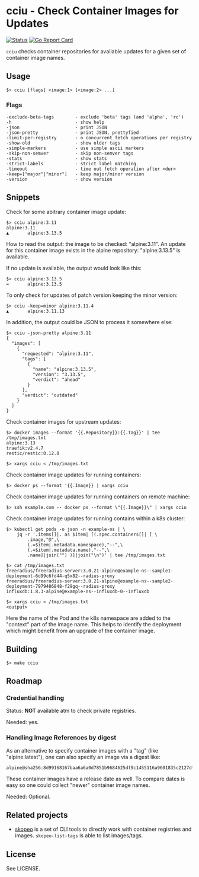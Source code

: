 # cciu - Check Container Images for Updates

[![Status](https://github.com/mgumz/cciu/actions/workflows/actions.yaml/badge.svg)](https://github.com/mgumz/cciu/actions/workflows/actions.yaml)
[![Go Report Card](https://goreportcard.com/badge/github.com/mgumz/cciu)](https://goreportcard.com/report/github.com/mgumz/cciu)

`cciu` checks container repositories for available updates for a given set of
container image names.

## Usage

    $> cciu [flags] <image:1> [<image:2> ...]

### Flags

    -exclude-beta-tags        - exclude 'beta' tags (and 'alpha', 'rc')
    -h                        - show help
    -json                     - print JSON
    -json-pretty              - print JSON, prettyfied
    -limit-per-registry       - n concurrent fetch operations per registry
    -show-old                 - show older tags
    -simple-markers           - use simple ascii markers
    -skip-non-semver          - skip non-semver tags
    -stats                    - show stats
    -strict-labels            - strict label matching
    -timeout                  - time out fetch operation after <dur>
    -keep=["major"|"minor"]   - keep major/minor version
    -version                  - show version

## Snippets

Check for some abitrary container image update:

    $> cciu alpine:3.11
    alpine:3.11
    ▲       alpine:3.13.5

How to read the output: the image to be checked: "alpine:3.11". An update for
this container image exists in the alpine repository: "alpine:3.13.5" is
available.

If no update is available, the output would look like this:

    $> cciu alpine:3.13.5
    =       alpine:3.13.5

To only check for updates of patch version keeping the minor version:

    $> cciu -keep=minor alpine:3.11.4
    ▲       alpine:3.11.13

In addition, the output could be JSON to process it somewhere else:

    $> cciu -json-pretty alpine:3.11
    {
      "images": [
        {
          "requested": "alpine:3.11",
          "tags": [
            {
              "name": "alpine:3.13.5",
              "version": "3.13.5",
              "verdict": "ahead"
            }
          ],
          "verdict": "outdated"
        }
      ]
    }

Check container images for upstream updates:

    $> docker images --format '{{.Repository}}:{{.Tag}}' | tee /tmp/images.txt
    alpine:3.13
    traefik:v2.4.7
    restic/restic:0.12.0

    $> xargs cciu < /tmp/images.txt

Check container image updates for running containers:

    $> docker ps --format '{{.Image}} | xargs cciu

Check container image updates for running containers on remote machine:

    $> ssh example.com -- docker ps --format \"{{.Image}}\" | xargs cciu

Check container image updates for running contains within a k8s cluster:

    $> kubectl get pods -o json -n example-ns | \
        jq -r '.items[]|. as $item| [(.spec.containers[]| [ \
            .image,"@",\
            (.=$item|.metadata.namespace),"--",\
            (.=$item|.metadata.name),"--",\
            .name]|join("") )]|join("\n")' | tee /tmp/images.txt

    $> cat /tmp/images.txt
    freeradius/freeradius-server:3.0.21-alpine@example-ns--sample1-deployment-6d99c6fd44-q5x82--radius-proxy
    freeradius/freeradius-server:3.0.21-alpine@example-ns--sample2-deployment-7979486848-f29gq--radius-proxy
    influxdb:1.8.3-alpine@example-ns--influxdb-0--influxdb

    $> xargs cciu < /tmp/images.txt
    <output>

Here the name of the Pod and the k8s namespace are added to the "context" part
of the image name. This helps to identify the deployment which might benefit
from an upgrade of the container image.
## Building

    $> make cciu

## Roadmap

### Credential handling

Status: **NOT** available atm to check private registries.

Needed: yes.

### Handling Image References by digest

As an alternative to specify container images with a "tag" (like
"alpine:latest"), one can also specify an image via a digest like:

    alpine@sha256:8d99168167baa6a6a0d7851b9684625df9c1455116a9601835c2127df2aaa2f5

These container images have a release date as well. To compare dates is easy
so one could collect "newer" container image names.

Needed: Optional.

## Related projects

* [skopeo](https://github.com/containers/skopeo) is a set of CLI tools to
  directly work with container registries and images. `skopeo-list-tags`
  is able to list images/tags.


## License

See LICENSE.

